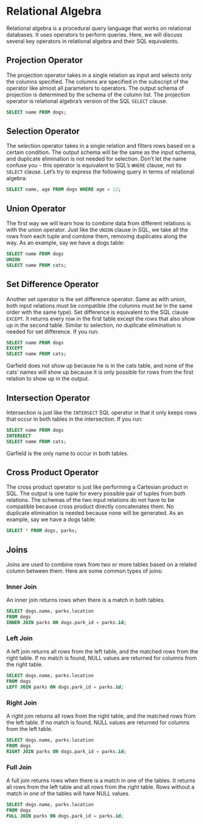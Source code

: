 # Relational Algebra

Relational algebra is a procedural query language that works on relational databases. It uses operators to perform queries. Here, we will discuss several key operators in relational algebra and their SQL equivalents.

## Projection Operator

The projection operator takes in a single relation as input and selects only the columns specified. The columns are specified in the subscript of the operator like almost all parameters to operators. The output schema of projection is determined by the schema of the column list. The projection operator is relational algebra’s version of the SQL `SELECT` clause.

```sql
SELECT name FROM dogs;
```

## Selection Operator

The selection operator takes in a single relation and filters rows based on a certain condition. The output schema will be the same as the input schema, and duplicate elimination is not needed for selection. Don’t let the name confuse you - this operator is equivalent to SQL’s `WHERE` clause, not its `SELECT` clause. Let’s try to express the following query in terms of relational algebra:

```sql
SELECT name, age FROM dogs WHERE age = 12;
```

## Union Operator

The first way we will learn how to combine data from different relations is with the union operator. Just like the `UNION` clause in SQL, we take all the rows from each tuple and combine them, removing duplicates along the way. As an example, say we have a dogs table:

```sql
SELECT name FROM dogs
UNION
SELECT name FROM cats;
```

## Set Difference Operator

Another set operator is the set difference operator. Same as with union, both input relations must be compatible (the columns must be in the same order with the same type). Set difference is equivalent to the SQL clause `EXCEPT`. It returns every row in the first table except the rows that also show up in the second table. Similar to selection, no duplicate elimination is needed for set difference. If you run:

```sql
SELECT name FROM dogs
EXCEPT
SELECT name FROM cats;
```

Garfield does not show up because he is in the cats table, and none of the cats’ names will show up because it is only possible for rows from the first relation to show up in the output.

## Intersection Operator

Intersection is just like the `INTERSECT` SQL operator in that it only keeps rows that occur in both tables in the intersection. If you run:

```sql
SELECT name FROM dogs
INTERSECT
SELECT name FROM cats;
```

Garfield is the only name to occur in both tables.

## Cross Product Operator

The cross product operator is just like performing a Cartesian product in SQL. The output is one tuple for every possible pair of tuples from both relations. The schemas of the two input relations do not have to be compatible because cross product directly concatenates them. No duplicate elimination is needed because none will be generated. As an example, say we have a dogs table:

```sql
SELECT * FROM dogs, parks;
```

## Joins

Joins are used to combine rows from two or more tables based on a related column between them. Here are some common types of joins:

### Inner Join

An inner join returns rows when there is a match in both tables.

```sql
SELECT dogs.name, parks.location
FROM dogs
INNER JOIN parks ON dogs.park_id = parks.id;
```

### Left Join

A left join returns all rows from the left table, and the matched rows from the right table. If no match is found, NULL values are returned for columns from the right table.

```sql
SELECT dogs.name, parks.location
FROM dogs
LEFT JOIN parks ON dogs.park_id = parks.id;
```

### Right Join

A right join returns all rows from the right table, and the matched rows from the left table. If no match is found, NULL values are returned for columns from the left table.

```sql
SELECT dogs.name, parks.location
FROM dogs
RIGHT JOIN parks ON dogs.park_id = parks.id;
```

### Full Join

A full join returns rows when there is a match in one of the tables. It returns all rows from the left table and all rows from the right table. Rows without a match in one of the tables will have NULL values.

```sql
SELECT dogs.name, parks.location
FROM dogs
FULL JOIN parks ON dogs.park_id = parks.id;
```